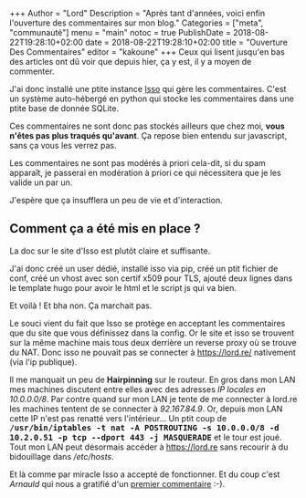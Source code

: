 +++
Author = "Lord"
Description = "Après tant d'années, voici enfin l'ouverture des commentaires sur mon blog."
Categories = ["meta", "communauté"]
menu = "main"
notoc = true
PublishDate = 2018-08-22T19:28:10+02:00
date = 2018-08-22T19:28:10+02:00
title = "Ouverture Des Commentaires"
editor = "kakoune"
+++
Ceux qui lisent jusqu'en bas des articles ont dû voir que depuis hier, ça y est, il y a moyen de commenter.

J'ai donc installé une ptite instance [Isso](https://posativ.org/isso/) qui gère les commentaires.
C'est un système auto-hébergé en python qui stocke les commentaires dans une ptite base de donnée SQLite.

Ces commentaires ne sont donc pas stockés ailleurs que chez moi, **vous n'êtes pas plus traqués qu'avant**.
Ça repose bien entendu sur javascript, sans ça vous les verrez pas.

Les commentaires ne sont pas modérés à priori cela-dit, si du spam apparaît, je passerai en modération à priori ce qui nécessitera que je les valide un par un.

J'espère que ça insufflera un peu de vie et d'interaction.

## Comment ça a été mis en place ?
La doc sur le site d'Isso est plutôt claire et suffisante.

J'ai donc créé un user dédié, installé isso via pip, créé un ptit fichier de conf, créé un vhost avec son certif x509 pour TLS, ajouté deux lignes dans le template hugo pour avoir le html et le script js qui va bien.

Et voilà !
Et bha non.
Ça marchait pas.

Le souci vient du fait que Isso se protège en acceptant les commentaires que du site que vous définissez dans la config.
Or le site et isso se trouvent sur la même machine mais tous deux derrière un reverse proxy où se trouve du NAT.
Donc isso ne pouvait pas se connecter à https://lord.re/ nativement (via l'ip publique).

Il me manquait un peu de **Hairpinning** sur le routeur.
En gros dans mon LAN mes machines discutent entre elles avec des adresses *IP locales en 10.0.0.0/8*.
Par contre quand sur mon LAN je tente de me connecter à lord.re les machines tentent de se connecter à *92.167.84.9*.
Or, depuis mon LAN cette IP n'est pas renatté vers l'intérieur…
Un ptit coup de **<samp>/usr/bin/iptables -t nat -A POSTROUTING -s 10.0.0.0/8 -d 10.2.0.51 -p tcp --dport 443 -j MASQUERADE</samp>** et le tour est joué.
Tout mon LAN peut désormais accéder à https://lord.re sans recourir à du bidouillage dans */etc/hosts*.

Et là comme par miracle Isso a accepté de fonctionner.
Et du coup c'est *Arnauld* qui nous a gratifié d'un [premier commentaire](https://lord.re/posts/121-voyage-uk/#isso-1) :-).
